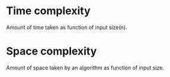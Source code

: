 # Time complexity
Amount of time taken as function of input size(n).
# Space complexity
Amount of space taken by an algorithm as function of input size.
